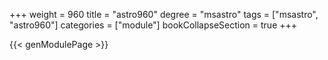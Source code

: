 +++
weight = 960
title = "astro960"
degree = "msastro"
tags = ["msastro", "astro960"]
categories = ["module"]
bookCollapseSection = true
+++

{{< genModulePage >}}
